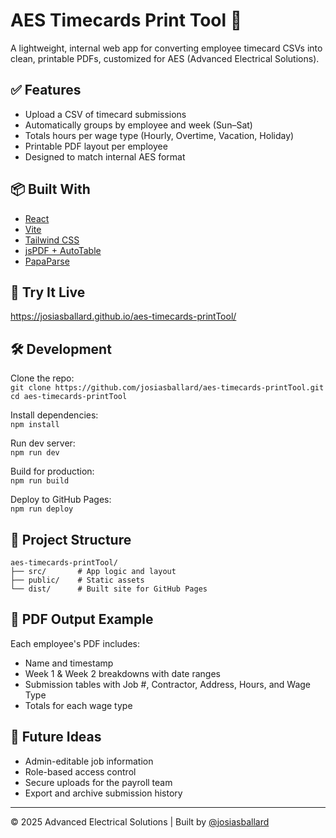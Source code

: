 # AES Timecards Print Tool 🧾

A lightweight, internal web app for converting employee timecard CSVs into clean, printable PDFs, customized for AES (Advanced Electrical Solutions).

## ✅ Features
- Upload a CSV of timecard submissions
- Automatically groups by employee and week (Sun–Sat)
- Totals hours per wage type (Hourly, Overtime, Vacation, Holiday)
- Printable PDF layout per employee
- Designed to match internal AES format

## 📦 Built With
- [React](https://reactjs.org/)
- [Vite](https://vitejs.dev/)
- [Tailwind CSS](https://tailwindcss.com/)
- [jsPDF + AutoTable](https://github.com/simonbengtsson/jsPDF-AutoTable)
- [PapaParse](https://www.papaparse.com/)

## 🚀 Try It Live
https://josiasballard.github.io/aes-timecards-printTool/

## 🛠️ Development

Clone the repo:  
`git clone https://github.com/josiasballard/aes-timecards-printTool.git`  
`cd aes-timecards-printTool`

Install dependencies:  
`npm install`

Run dev server:  
`npm run dev`

Build for production:  
`npm run build`

Deploy to GitHub Pages:  
`npm run deploy`


## 📂 Project Structure

```
aes-timecards-printTool/
├── src/       # App logic and layout
├── public/    # Static assets
└── dist/      # Built site for GitHub Pages
```


## 🧾 PDF Output Example

Each employee's PDF includes:
- Name and timestamp
- Week 1 & Week 2 breakdowns with date ranges
- Submission tables with Job #, Contractor, Address, Hours, and Wage Type
- Totals for each wage type

## 🧠 Future Ideas
- Admin-editable job information
- Role-based access control
- Secure uploads for the payroll team
- Export and archive submission history

---

© 2025 Advanced Electrical Solutions | Built by [@josiasballard](https://github.com/josiasballard)

